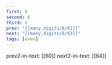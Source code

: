 ```yaml
---
first: 8
second: 6
third: 2
prev: "[[many_digits/8/61]]"
next: "[[many_digits/8/63]]"
tags: [even]
---
```

prev2-in-text: [[60]]
next2-in-text: [[64]]
